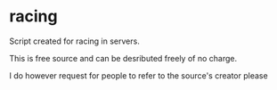 racing
======

Script created for racing in servers.

This is free source and can be desributed freely of no charge. 

I do however request for people to refer to the source's creator please
